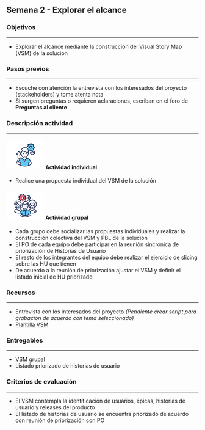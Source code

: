 
## Semana 2 - Explorar el alcance

### Objetivos

---
* Explorar el alcance mediante la construcción del Visual Story Map (VSM) de la solución

### Pasos previos

---
* Escuche con atención la entrevista con los interesados del proyecto (stackeholders) y tome atenta nota
* Si surgen preguntas o requieren aclaraciones, escriban en el foro de **Preguntas al cliente**

### Descripción actividad

---
#### ![](./../../assets/images/individuo.png) Actividad individual

* Realice una propuesta individual del VSM de la solución

#### ![](./../../assets/images/grupo.png) Actividad grupal

* Cada grupo debe socializar las propuestas individuales y realizar la construcción colectiva del VSM y PBL de la solución
* El PO de cada equipo debe participar en la reunión sincrónica de priorización de Historias de Usuario
* El resto de los integrantes del equipo debe realizar el ejercicio de slicing sobre las HU que tienen
* De acuerdo a la reunión de priorización ajustar el VSM y definir el listado inicial de HU priorizado


### Recursos 

---
* Entrevista con los interesados del proyecto *(Pendiente crear script para grabación de acuerdo con tema seleccionado)*
* [Plantilla VSM](https://miro.com/app/board/o9J_lQLM1Us=/)

### Entregables

---
* VSM grupal
* Listado priorizado de historias de usuario 

### Criterios de evaluación

---

* El VSM contempla la identificación de usuarios, épicas, historias de usuario y releases del producto
* El listado de historias de usuario se encuentra priorizado de acuerdo con reunión de priorización con PO
